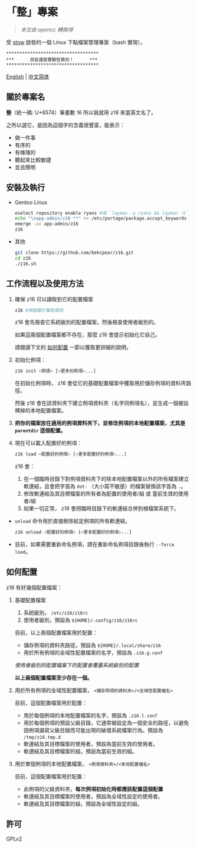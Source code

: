 # 「整」專案

> *本文由 opencc 轉換得*

受 [stow](https://www.gnu.org/software/stow/) 啟發的一個 Linux 下點檔案管理專案（bash 實現）。

```
***********************************
***      目前還是實驗性質的！      ***
***********************************
```

[English](README.md) | [中文简体](README.zhs.md)

## 關於專案名

**整**（統一碼: U+6574）筆畫數 16 所以我就用 *z16* 來當英文名了。

之所以選它，是因為這個字的含義很豐富，能表示：

* 做一件事
* 有序的
* 有條理的
* 聽起來比較敏捷
* 並且簡明

## 安裝及執行

* Gentoo Linux

  ```bash
  eselect repository enable ryans #或 `layman -a ryans && layman -S`
  echo "\napp-admin/z16 **" >> /etc/portage/package.accept_keywords
  emerge -av app-admin/z16
  z16
  ```

* 其他

  ```bash
  git clone https://github.com/bekcpear/z16.git
  cd z16
  ./z16.sh
  ```

## 工作流程以及使用方法

1. 確保 z16 可以讀取到它的配置檔案

   ```bash
   z16 #預設顯示幫助資訊
   ```

   z16 會先檢查它系統級別的配置檔案，然後檢查使用者級別的。

   如果這兩個配置檔案都不存在，那麼 z16 會提示初始化它自己。

   請閱讀下文的 [如何配置](#如何配置) 一節以獲取更詳細的說明。

2. 初始化例項：

   ```bash
   z16 init <例項> [<更多的例項>...]
   ```

   在初始化例項時， z16 會從它的基礎配置檔案中獲取用於儲存例項的資料夾路徑。

   然後 z16 會在該資料夾下建立例項資料夾（名字同例項名），並生成一個被註釋掉的本地配置檔案。

3. **把你的檔案放在適用的例項資料夾下，並修改例項的本地配置檔案，尤其是 `parentdir` 這個配置。**

4. 現在可以載入配置好的例項：

   ```bash
   z16 load <配置好的例項> [<更多配置好的例項>...]
   ```

   z16 會：

   1. 在一個臨時目錄下對例項資料夾下的除本地配置檔案以外的所有檔案建立軟連結，且會把字首為 `dot-` （大小寫不敏感）的檔案替換該字首為 `.`。
   2. 修改軟連結及其目標檔案的所有者為配置的使用者/組 或 當前生效的使用者/組
   3. 如果一切正常， z16 會把臨時目錄下的軟連結合併到根檔案系統下。

* `unload` 命令用於直接刪除給定例項的所有軟連結。

   ```bash
   z16 unload <配置好的例項> [<更多配置好的例項>...]
   ```

* 目前，如果需要重新命名例項，請在重新命名例項目錄後執行 `--force load`。

## 如何配置

z16 有好幾個配置檔案：

1. 基礎配置檔案

   1. 系統級別， `/etc/z16/z16rc`
   2. 使用者級別，預設為 `${HOME}/.config/z16/z16rc`

   目前，以上兩個配置檔案用於配置：

   * 儲存例項的資料夾路徑，預設為 `${HOME}/.local/share/z16`
   * 用於所有例項的全域性配置檔案的名字，預設為 `.z16.g.conf`

   *使用者級別的配置檔案下的配置會覆蓋系統級別的配置*

   **以上兩個配置檔案至少存在一個。**

2. 用於所有例項的全域性配置檔案， `<儲存例項的資料夾>/<全域性配置檔名>`

   目前，這個配置檔案用於配置：

   * 用於每個例項的本地配置檔案的名字，預設為 `.z16.l.conf`
   * 用於每個例項的預設父級目錄，它通常被設定為一個安全的路徑，以避免因例項漏寫父級目錄而可能出現的破壞系統檔案行為。預設為 `/tmp/z16.tmp.d`
   * 軟連結及其目標檔案的使用者，預設為當前生效的使用者。
   * 軟連結及其目標檔案的組，預設為當前生效的組。

3. 用於單個例項的本地配置檔案， `<例項資料夾>/<本地配置檔名>`

   目前，這個配置檔案用於配置：

   * 此例項的父級資料夾，**每次例項初始化時都應該配置這個配置**
   * 軟連結及其目標檔案的使用者，預設為全域性設定的使用者。
   * 軟連結及其目標檔案的組，預設為全域性設定的組。

## 許可

GPLv2
